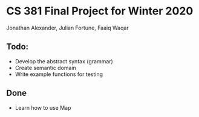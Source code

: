 # CS 381 Final Project for Winter 2020
Jonathan Alexander, Julian Fortune, Faaiq Waqar

## Todo:
- Develop the abstract syntax (grammar)
- Create semantic domain
- Write example functions for testing

## Done
- Learn how to use Map